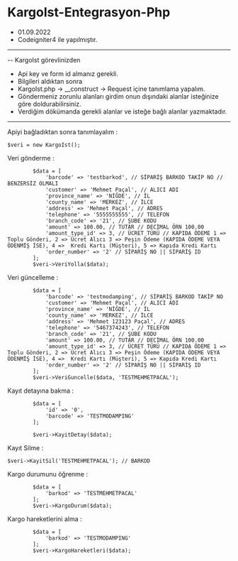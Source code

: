 # KargoIst-Entegrasyon-Php

- 01.09.2022
- Codeigniter4 ile yapılmıştır.

---

-- KargoIst görevlinizden 
- Api key ve form id almanız gerekli.
- Bilgileri aldıktan sonra
- KargoIst.php -> __construct -> Request içine tanımlama yapalım.
- Göndermeniz zorunlu alanları girdim onun dışındaki alanlar isteğinize göre doldurabilirsiniz.
- Verdiğim dökümanda gerekli alanlar ve isteğe bağlı alanlar yazmaktadır.
---

Apiyi bağladıktan sonra tanımlayalım :

```
$veri = new KargoIst();
```

Veri gönderme :

```
        $data = [
            'barcode' => 'testbarkod', // SİPARİŞ BARKOD TAKİP NO // BENZERSİZ OLMALI
            'customer' => 'Mehmet Paçal', // ALICI ADI
            'province_name' => 'NİĞDE', // İL
            'county_name' => 'MERKEZ', // İLCE
            'address' => 'Mehmet Paçal', // ADRES
            'telephone' => '5555555555', // TELEFON
            'branch_code' => '21', // ŞUBE KODU
            'amount' => 100.00, // TUTAR // DECİMAL ÖRN 100.00
            'amount_type_id' => 3, // ÜCRET TÜRÜ // KAPIDA ÖDEME 1 => Toplu Gönderi, 2 => Ücret Alıcı 3 => Peşin Ödeme (KAPIDA ÖDEME VEYA ÖDENMİŞ İSE), 4 =>  Kredi Kartı (Müşteri), 5 => Kapıda Kredi Kartı
            'order_number' => '2' // SİPARİŞ NO || SİPARİŞ ID
        ];
        $veri->VeriYolla($data);
```

Veri güncelleme :

```
        $data = [
            'barcode' => 'testmodamping', // SİPARİŞ BARKOD TAKİP NO
            'customer' => 'Mehmet Paçal', // ALICI ADI
            'province_name' => 'NİĞDE', // İL
            'county_name' => 'MERKEZ', // İLCE
            'address' => 'Mehmet 123123 Paçal', // ADRES
            'telephone' => '5467374243', // TELEFON
            'branch_code' => '21', // ŞUBE KODU
            'amount' => 100.00, // TUTAR // DECİMAL ÖRN 100.00
            'amount_type_id' => 3, // ÜCRET TÜRÜ // KAPIDA ÖDEME 1 => Toplu Gönderi, 2 => Ücret Alıcı 3 => Peşin Ödeme (KAPIDA ÖDEME VEYA ÖDENMİŞ İSE), 4 =>  Kredi Kartı (Müşteri), 5 => Kapıda Kredi Kartı
            'order_number' => '2' // SİPARİŞ NO || SİPARİŞ ID
        ];
        $veri->VeriGuncelle($data, 'TESTMEHMETPACAL');
```

Kayıt detayına bakma : 

```
        $data = [
            'id' => '0',
            'barcode' => 'TESTMODAMPING'
        ];

        $veri->KayitDetay($data);
```

Kayıt Silme :
```
$veri->KayitSil('TESTMEHMETPACAL'); // BARKOD
```

Kargo durumunu öğrenme :
```
        $data = [
            'barkod' => 'TESTMEHMETPACAL'
        ];
        $veri->KargoDurum($data);
```

Kargo hareketlerini alma :
```
        $data = [
            'barkod' => 'TESTMODAMPING'
        ];
        $veri->KargoHareketleri($data);
```